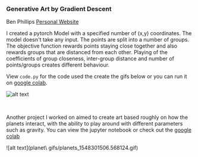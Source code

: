 ### Generative Art by Gradient Descent 

Ben Phillips
[Personal Website](https://benjaminphillips22.github.io)

I created a pytorch Model with a specified number of (x,y) coordinates. The model doesn't take any input. The points are split into a number of groups. The objective function rewards points staying close together and also rewards groups that are distanced from each other. Playing of the coefficients of group closeness, inter-group distance and number of points/groups creates different behaviour.

View `code.py` for the code used the create the gifs below or you can run it on [google colab](https://colab.research.google.com/drive/1kGi0N8FW0_XeFEON0VdCEjiISybbuLAO).


![alt text](gen_art_long.gif)

<br>

Another project I worked on aimed to create art based roughly on how the planets interact, with the ability to play around with different parameters such as gravity. You can view the jupyter notebook or check out the [google colab](https://colab.research.google.com/drive/1Ldw9tUKjeNcG5ZMDGSOZx9l_C6msxoA4) 

![alt text](planet\ gifs/planets_1548301506.568124.gif)

<br>